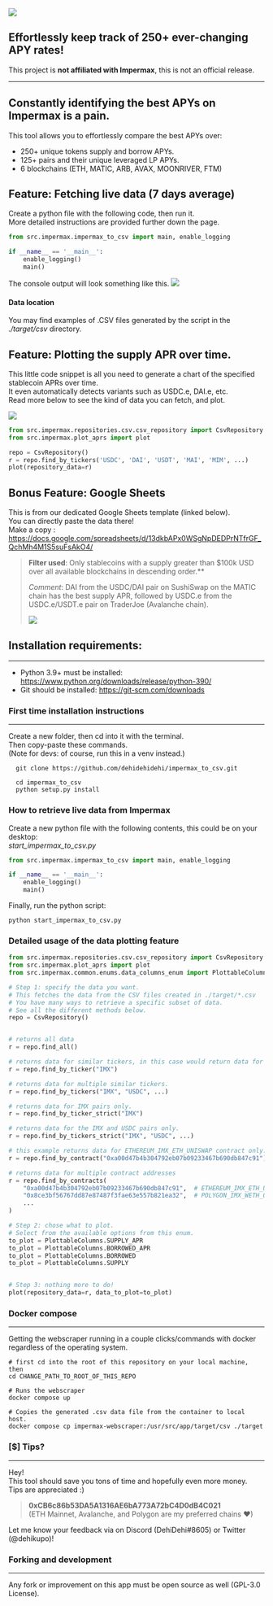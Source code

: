 ![](docs/imgs/impermax_title.png)
## Effortlessly keep track of 250+ ever-changing APY rates!

This project is **not affiliated with Impermax**, this is not an official release.
___
## Constantly identifying the best APYs on Impermax is a pain.
This tool allows you to effortlessly compare the best APYs over:
- 250+ unique tokens supply and borrow APYs.
- 125+ pairs and their unique leveraged LP APYs.
- 6 blockchains (ETH, MATIC, ARB, AVAX, MOONRIVER, FTM)

## Feature: Fetching live data (7 days average)
Create a python file with the following code, then run it.  
More detailed instructions are provided further down the page.
```python
from src.impermax.impermax_to_csv import main, enable_logging

if __name__ == '__main__':
    enable_logging()
    main()
```
The console output will look something like this.
![](docs/imgs/console_output.png)

#### Data location
You may find examples of .CSV files generated by the script in the *./target/csv* directory.  


## Feature: Plotting the supply APR over time.
This little code snippet is all you need to generate a chart of  the specified stablecoin APRs over time.  
It even automatically detects variants such as USDC.e, DAI.e, etc.  
Read more below to see the kind of data you can fetch, and plot.

![](docs/imgs/plotting_example_1.png)

```python
from src.impermax.repositories.csv.csv_repository import CsvRepository
from src.impermax.plot_aprs import plot

repo = CsvRepository()
r = repo.find_by_tickers('USDC', 'DAI', 'USDT', 'MAI', 'MIM', ...)
plot(repository_data=r)
```

## Bonus Feature: Google Sheets
This is from our dedicated Google Sheets template (linked below).  
You can directly paste the data there!  
Make a copy : https://docs.google.com/spreadsheets/d/13dkbAPx0WSgNpDEDPrNTfrGF_QchMh4M1S5suFsAkO4/

> **Filter used**: Only stablecoins with a supply greater than $100k USD over all available blockchains in descending order.**
> 
>*Comment*: DAI from the USDC/DAI pair on SushiSwap on the MATIC chain has the best supply APR, followed by USDC.e from the USDC.e/USDT.e pair on TraderJoe (Avalanche chain).
>
> ![](docs/imgs/impermax_example_usage.png)

## Installation requirements:
___
- Python 3.9+ must be installed: https://www.python.org/downloads/release/python-390/
- Git should be installed: https://git-scm.com/downloads

### First time installation instructions
___
Create a new folder, then cd into it with the terminal.  
Then copy-paste these commands.  
(Note for devs: of course, run this in a venv instead.)

```console
  git clone https://github.com/dehidehidehi/impermax_to_csv.git
 ```

```console
  cd impermax_to_csv
  python setup.py install
 ```

### How to retrieve live data from Impermax

Create a new python file with the following contents, this could be on your desktop:  
*start_impermax_to_csv.py*

```python
from src.impermax.impermax_to_csv import main, enable_logging

if __name__ == '__main__':
    enable_logging()
    main()
```

Finally, run the python script:
```commandline
python start_impermax_to_csv.py
```

### Detailed usage of the data plotting feature

```python
from src.impermax.repositories.csv.csv_repository import CsvRepository
from src.impermax.plot_aprs import plot
from src.impermax.common.enums.data_columns_enum import PlottableColumns

# Step 1: specify the data you want.
# This fetches the data from the CSV files created in ./target/*.csv
# You have many ways to retrieve a specific subset of data.
# See all the different methods below.
repo = CsvRepository()


# returns all data
r = repo.find_all()

# returns data for similar tickers, in this case would return data for : IMX, IMX.e, IMX.a, etc.
r = repo.find_by_ticker("IMX")

# returns data for multiple similar tickers.
r = repo.find_by_tickers("IMX", "USDC", ...)

# returns data for IMX pairs only.
r = repo.find_by_ticker_strict("IMX")

# returns data for the IMX and USDC pairs only.
r = repo.find_by_tickers_strict("IMX", "USDC", ...)

# this example returns data for ETHEREUM_IMX_ETH_UNISWAP contract only.
r = repo.find_by_contract("0xa00d47b4b304792eb07b09233467b690db847c91")

# returns data for multiple contract addresses
r = repo.find_by_contracts(
    "0xa00d47b4b304792eb07b09233467b690db847c91",  # ETHEREUM_IMX_ETH_UNISWAP
    "0x8ce3bf56767dd87e87487f3fae63e557b821ea32",  # POLYGON_IMX_WETH_QUICKSWAP
    ...
)

# Step 2: chose what to plot.
# Select from the available options from this enum.
to_plot = PlottableColumns.SUPPLY_APR
to_plot = PlottableColumns.BORROWED_APR
to_plot = PlottableColumns.BORROWED
to_plot = PlottableColumns.SUPPLY


# Step 3: nothing more to do!
plot(repository_data=r, data_to_plot=to_plot)
```

### Docker compose
___
Getting the webscraper running in a couple clicks/commands with docker regardless of the operating system.
```docker
# first cd into the root of this repository on your local machine, then
cd CHANGE_PATH_TO_ROOT_OF_THIS_REPO

# Runs the webscraper
docker compose up

# Copies the generated .csv data file from the container to local host.
docker compose cp impermax-webscraper:/usr/src/app/target/csv ./target

```


### [$] Tips?
___
Hey!  
This tool should save you tons of time and hopefully even more money.  
Tips are appreciated :) 
> **0xCB6c86b53DA5A1316AE6bA773A72bC4D0dB4C021**  
> (ETH Mainnet, Avalanche, and Polygon are my preferred chains ♥)

Let me know your feedback via on Discord (DehiDehi#8605) or Twitter (@dehikupo)!

### Forking and development
___
Any fork or improvement on this app must be open source as well (GPL-3.0 License).
